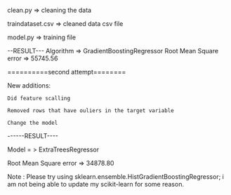clean.py => cleaning the data

traindataset.csv => cleaned data csv file

model.py => training file

--RESULT---
Algorithm => GradientBoostingRegressor
Root Mean Square error => 55745.56


==========second attempt========

New additions:

	Did feature scalling

	Removed rows that have ouliers in the target variable 

	Change the model


------RESULT----

Model = > ExtraTreesRegressor

Root Mean Square error => 34878.80

Note : Please try using sklearn.ensemble.HistGradientBoostingRegressor; i am not being able to update my scikit-learn for some reason. 

